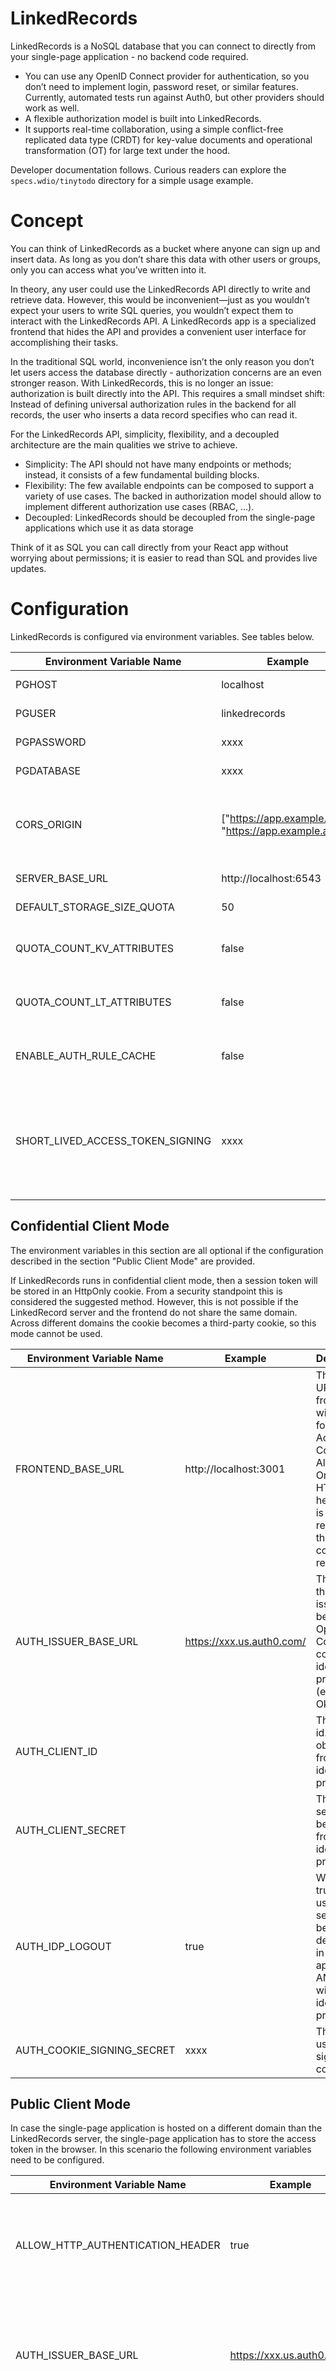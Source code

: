# LinkedRecords

LinkedRecords is a NoSQL database that you can connect to directly from your single-page application - no backend code required.

- You can use any OpenID Connect provider for authentication, so you don’t need to implement login, password reset, or similar features. Currently, automated tests run against Auth0, but other providers should work as well.
- A flexible authorization model is built into LinkedRecords.
- It supports real-time collaboration, using a simple conflict-free replicated data type (CRDT) for key-value documents and operational transformation (OT) for large text under the hood.

Developer documentation follows. Curious readers can explore the `specs.wdio/tinytodo` directory for a simple usage example.

# Concept

You can think of LinkedRecords as a bucket where anyone can sign up and insert data.
As long as you don’t share this data with other users or groups, only you can access what you’ve written into it.

In theory, any user could use the LinkedRecords API directly to write and retrieve data.
However, this would be inconvenient—just as you wouldn’t expect your users to write SQL queries, you wouldn’t expect them to interact with the LinkedRecords API.
A LinkedRecords app is a specialized frontend that hides the API and provides a convenient user interface for accomplishing their tasks.

In the traditional SQL world, inconvenience isn’t the only reason you don’t let users access the database directly - authorization concerns are an even stronger reason.
With LinkedRecords, this is no longer an issue: authorization is built directly into the API. This requires a small mindset shift:
Instead of defining universal authorization rules in the backend for all records, the user who inserts a data record specifies who can read it.

For the LinkedRecords API, simplicity, flexibility, and a decoupled architecture are the main qualities we strive to achieve.

- Simplicity: The API should not have many endpoints or methods; instead, it consists of a few fundamental building blocks.
- Flexibility: The few available endpoints can be composed to support a variety of use cases. The backed in authorization model should allow to
  implement different authorization use cases (RBAC, ...).
- Decoupled: LinkedRecords should be decoupled from the single-page applications which use it as data storage

Think of it as SQL you can call directly from your React app without worrying about permissions; it is easier to read than SQL and provides live updates.

# Configuration

LinkedRecords is configured via environment variables. See tables below.

| Environment Variable Name | Example | Description |
| ------------------------- | ------- | ----------- |
| PGHOST | localhost | The hostname of the PostgreSQL server. |
| PGUSER | linkedrecords | The PostgreSQL user name. |
| PGPASSWORD | xxxx | The PostgreSQL password. |
| PGDATABASE | xxxx | The PostgreSQL database name. |
| CORS_ORIGIN | ["https://app.example.com", "https://app.example.app"] | The content of the cors origin header. If not provided, the value of FRONTEND_BASE_URL will be used. |
| SERVER_BASE_URL | http://localhost:6543 | The public URL of the linkedrecords server. |
| DEFAULT_STORAGE_SIZE_QUOTA | 50 | The default storage size quota in MB. |
| QUOTA_COUNT_KV_ATTRIBUTES | false | If the storage space for KeyValue attributes are deducted from the accountee quota. |
| QUOTA_COUNT_LT_ATTRIBUTES | false | If the storage space for LongText attributes are deducted from the accountee quota. |
| ENABLE_AUTH_RULE_CACHE | false | Enable cache for authorization lookups. Might require a lot of memory. |
| SHORT_LIVED_ACCESS_TOKEN_SIGNING | xxxx | Configuring this is optional but can reduce load on the database because short lived access token will be used for checking access when a client subscribes to attribute changes. |

## Confidential Client Mode

The environment variables in this section are all optional if the configuration described in the section "Public Client Mode" are provided.

If LinkedRecords runs in confidential client mode, then a session token will be stored in an HttpOnly cookie. From a security standpoint
this is considered the suggested method. However, this is not possible if the LinkedRecord server and the frontend do not share the same domain.
Across different domains the cookie becomes a third-party cookie, so this mode cannot be used.

| Environment Variable Name | Example | Description |
| ------------------------- | ------- | ----------- |
| FRONTEND_BASE_URL | http://localhost:3001 | The base URL of the frontend. It will be used for the Access-Control-Allow-Origin HTTP header and is also required for the OpenID connect redirection. |
| AUTH_ISSUER_BASE_URL | https://xxx.us.auth0.com/ | The URL of the OIDC issuer. Can be any OpenID Connect compliant identity provider (e.g. Auth0, Okta). |
| AUTH_CLIENT_ID |  | The client id. Can be obtained from the identity provider. |
| AUTH_CLIENT_SECRET |  | The client secret. Can be obtained from the identity provider. |
| AUTH_IDP_LOGOUT | true | When set to true the user session will be destroyed in the application AND the within the identity provider. |
| AUTH_COOKIE_SIGNING_SECRET | xxxx | The secret used to sign cookies. |

## Public Client Mode

In case the single-page application is hosted on a different domain than the LinkedRecords server, the single-page application has
to store the access token in the browser. In this scenario the following environment variables need to be configured.

| Environment Variable Name | Example | Description |
| ------------------------- | ------- | ----------- |
| ALLOW_HTTP_AUTHENTICATION_HEADER | true | Allows public clients to make requests by providing an access token via http authentication header. |
| AUTH_ISSUER_BASE_URL | https://xxx.us.auth0.com/ | The URL of the OIDC issuer. Can be any OpenID Connect compliant identity provider (e.g. Auth0, Okta). |
| AUTH_TOKEN_AUDIENCE | your-audience-id | LinkedRecords will check the audience specified in the JWT bearer token against the value specified in this field. |

The single-page application needs to initialize the LinkedRecords SDK as shown below:

```js
import LinkedRecords from './src/browser_sdk';

const oidcConfig = {
  client_id: 'your-client-id',
  redirect_uri: window.location.origin + '/callback',
};

// Instantiating LinkedRecords will automatically handle the OIDC redirect callback
const lr = new LinkedRecords(new URL('https://your-backend.com'), oidcConfig);

// To check if the user is authenticated:
// const isAuth = await lr.isAuthenticated();

// To start login flow (e.g., on a button click):
// lr.login();
```

## Optional Configuration

### S3

If S3 is configured it will be used to store blob attribute values. If it is not configured they will be stored in PostgreSQL database.
It is recommended to configure S3.

| Environment Variable Name | Example | Description |
| ------------------------- | ------- | ----------- |
| S3_COPY_FROM_BL_ATTRIBUTE_TABLE | false | This is used for migration blob storage from postgresql to S3. |
| S3_ENDPOINT | s3.system.svc.cluster.local | The hostname of the S3 endpoint. |
| S3_BUCKET | linkedrecords-blobs | The name of a bucket. The bucket must exist already. |
| S3_ACCESS_KEY | xxx | The access key id to upload blobs to S3. |
| S3_SECRET_KEY | xxx | The secret key id to upload blobs to S3. |
| S3_USE_SSL | false | Do not use TLS when uploading/downloading to S3. |

### Paddle

| Environment Variable Name | Example | Description |
| ------------------------- | ------- | ----------- |
| PADDLE_NOTIFICATION_SECRET | xxxx | If paddle is used for upgrading quotas this needs to be the notification secret to verify the signature of the webhook content. |
| PADDLE_API_URL | https://sandbox-api.paddle.com | The URL of the paddle api. |
| PADDLE_API_KEY | xxx | the paddle API key. |
